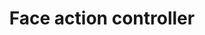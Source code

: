 <div style="display: flex; justify-content: center; align-items: center; text-align: center;">
  <div>
    <h1>Face action controller</h1>
    <!-- <span>Add mimics and lip sync to your static portrait driven by a video</span> -->
    <!-- <span>Efficient Portrait Animation with Stitching and Retargeting Control</span> -->
    <!-- <br> -->
  </div>
</div>
